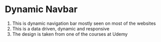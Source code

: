 # Dynamic Navbar
1) This is dynamic navigation bar mostly seen on most of the websites
2) This is a data driven, dynamic and responsive
3) The design is taken from one of the courses at Udemy
